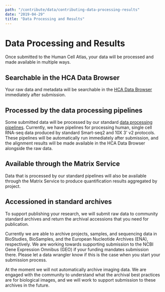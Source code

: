 ```yaml
---
path: "/contribute/data/contributing-data-processing-results"
date: "2019-04-29"
title: "Data Processing and Results"
---
```


# Data Processing and Results

Once submitted to the Human Cell Atlas, your data will be processed and made available in multiple ways. 
 
## Searchable in the HCA Data Browser

Your raw data and metadata will be searchable in the [HCA Data Browser](/explore/projects) immediately after submission.

## Processed by the data processing pipelines

Some submitted data will be processed by our standard [data processing pipelines](/pipelines). Currently, we have pipelines for processing human, single cell RNA-seq data produced by standard Smart-seq2 and 10X 3' v2 protocols. These pipelines will be automatically run immediately after submission, and the alignment results will be made available in the HCA Data Browser alongside the raw data.

## Available through the Matrix Service

Data that is processed by our standard pipelines will also be available through the Matrix Service to produce quantification results aggregated by project.

## Accessioned in standard archives

To support publishing your research, we will submit raw data to community standard archives and return the archival accessions that you need for publication.

Currently we are able to archive projects, samples, and sequencing data in BioStudies, BioSamples, and the European Nucleotide Archives (ENA), respectively. We are working towards supporting submission to the NCBI Gene Expression Omnibus (GEO) if your funding mandates submission there. Please let a data wrangler know if this is the case when you start your submission process.

At the moment we will not automatically archive imaging data. We are engaged with the community to understand what the archival best practices are for biological images, and we will work to support submission to these archives in the future.
